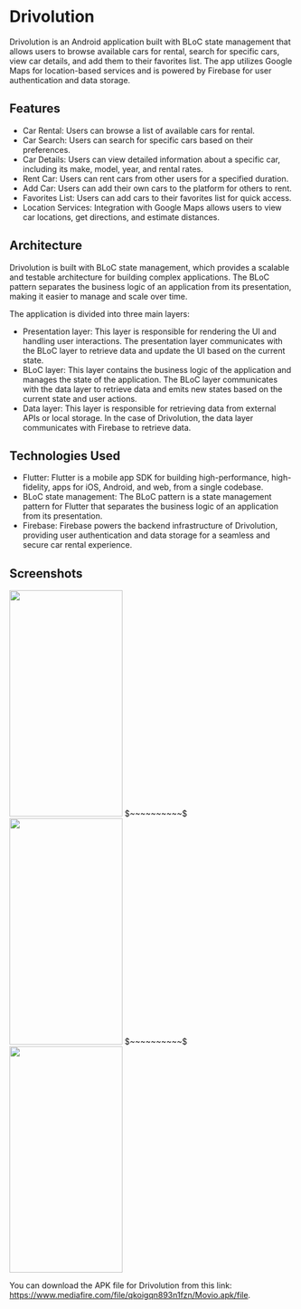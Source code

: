 # Drivolution

Drivolution is an Android application built with BLoC state management that allows users to browse available cars for rental, search for specific cars, view car details, and add them to their favorites list. The app utilizes Google Maps for location-based services and is powered by Firebase for user authentication and data storage.

## Features
- Car Rental: Users can browse a list of available cars for rental.
- Car Search: Users can search for specific cars based on their preferences.
- Car Details: Users can view detailed information about a specific car, including its make, model, year, and rental rates.
- Rent Car: Users can rent cars from other users for a specified duration.
- Add Car: Users can add their own cars to the platform for others to rent.
- Favorites List: Users can add cars to their favorites list for quick access.
- Location Services: Integration with Google Maps allows users to view car locations, get directions, and estimate distances.

## Architecture

Drivolution is built with BLoC state management, which provides a scalable and testable architecture for building complex applications. The BLoC pattern separates the business logic of an application from its presentation, making it easier to manage and scale over time.

The application is divided into three main layers:

- Presentation layer: This layer is responsible for rendering the UI and handling user interactions. The presentation layer communicates with the BLoC layer to retrieve data and update the UI based on the current state.
- BLoC layer: This layer contains the business logic of the application and manages the state of the application. The BLoC layer communicates with the data layer to retrieve data and emits new states based on the current state and user actions.
- Data layer: This layer is responsible for retrieving data from external APIs or local storage. In the case of Drivolution, the data layer communicates with Firebase to retrieve data.

## Technologies Used

- Flutter: Flutter is a mobile app SDK for building high-performance, high-fidelity, apps for iOS, Android, and web, from a single codebase.
- BLoC state management: The BLoC pattern is a state management pattern for Flutter that separates the business logic of an application from its presentation.
- Firebase: Firebase powers the backend infrastructure of Drivolution, providing user authentication and data storage for a seamless and secure car rental experience.

## Screenshots

<p float="left">
<img src="https://gitlab.com/hayan.bouobaid47/hayan.bouobaid47/-/blob/main/pics/cars10.jpg" width="200" height="400" />
  $~~~~~~~~~~$
<img src="https://gitlab.com/hayan.bouobaid47/hayan.bouobaid47/-/blob/main/pics/cars10.jpg" width="200" height="400" />
  $~~~~~~~~~~$
<img src="https://gitlab.com/hayan.bouobaid47/hayan.bouobaid47/-/blob/main/pics/cars10.jpg" width="200" height="400" />
</p>


You can download the APK file for Drivolution from this link: https://www.mediafire.com/file/qkoigqn893n1fzn/Movio.apk/file.
